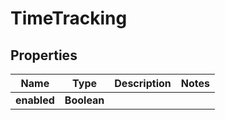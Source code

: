

# TimeTracking


## Properties

| Name | Type | Description | Notes |
|------------ | ------------- | ------------- | -------------|
|**enabled** | **Boolean** |  |  |



